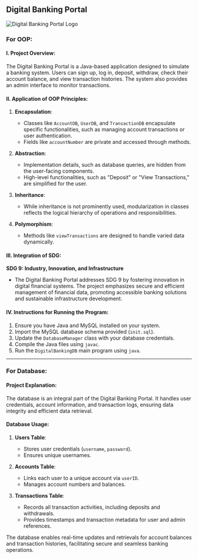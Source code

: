 ## Digital Banking Portal

![Digital Banking Portal Logo](./logo.png)

### For OOP:

#### I. Project Overview:
The Digital Banking Portal is a Java-based application designed to simulate a banking system. Users can sign up, log in, deposit, withdraw, check their account balance, and view transaction histories. The system also provides an admin interface to monitor transactions.

#### II. Application of OOP Principles:
1. **Encapsulation**:
   - Classes like `AccountDB`, `UserDB`, and `TransactionDB` encapsulate specific functionalities, such as managing account transactions or user authentication.
   - Fields like `accountNumber` are private and accessed through methods.

2. **Abstraction**:
   - Implementation details, such as database queries, are hidden from the user-facing components.
   - High-level functionalities, such as "Deposit" or "View Transactions," are simplified for the user.

3. **Inheritance**:
   - While inheritance is not prominently used, modularization in classes reflects the logical hierarchy of operations and responsibilities.

4. **Polymorphism**:
   - Methods like `viewTransactions` are designed to handle varied data dynamically.

#### III. Integration of SDG:
**SDG 9: Industry, Innovation, and Infrastructure**
- The Digital Banking Portal addresses SDG 9 by fostering innovation in digital financial systems. The project emphasizes secure and efficient management of financial data, promoting accessible banking solutions and sustainable infrastructure development.

#### IV. Instructions for Running the Program:
1. Ensure you have Java and MySQL installed on your system.
2. Import the MySQL database schema provided (`init.sql`).
3. Update the `DatabaseManager` class with your database credentials.
4. Compile the Java files using `javac`.
5. Run the `DigitalBankingDB` main program using `java`.

---

### For Database:

#### Project Explanation:
The database is an integral part of the Digital Banking Portal. It handles user credentials, account information, and transaction logs, ensuring data integrity and efficient data retrieval.

#### Database Usage:
1. **Users Table**:
   - Stores user credentials (`username`, `password`).
   - Ensures unique usernames.

2. **Accounts Table**:
   - Links each user to a unique account via `userID`.
   - Manages account numbers and balances.

3. **Transactions Table**:
   - Records all transaction activities, including deposits and withdrawals.
   - Provides timestamps and transaction metadata for user and admin references.

The database enables real-time updates and retrievals for account balances and transaction histories, facilitating secure and seamless banking operations.

